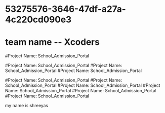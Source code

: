 # 53275576-3646-47df-a27a-4c220cd090e3

# team name -- Xcoders


#Project Name: School_Admission_Portal

#Project Name: School_Admission_Portal
#Project Name: School_Admission_Portal
#Project Name: School_Admission_Portal

#Project Name: School_Admission_Portal
#Project Name: School_Admission_Portal
#Project Name: School_Admission_Portal
#Project Name: School_Admission_Portal
#Project Name: School_Admission_Portal
#Project Name: School_Admission_Portal

my name is shreeyas
